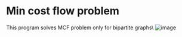# Min cost flow problem
This program solves MCF problem only for bipartite graphs\\
![image](https://user-images.githubusercontent.com/65315002/205456628-abe3dd99-974e-43a1-b876-d557ed365775.png)

